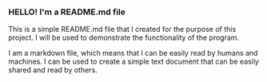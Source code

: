 ### HELLO! I'm a README.md file

This is a simple README.md file that I created for the purpose of this project. I will be used to demonstrate the functionality of the program.

I am a markdown file, which means that I can be easily read by humans and machines. I can be used to create a simple text document that can be easily shared and read by others.